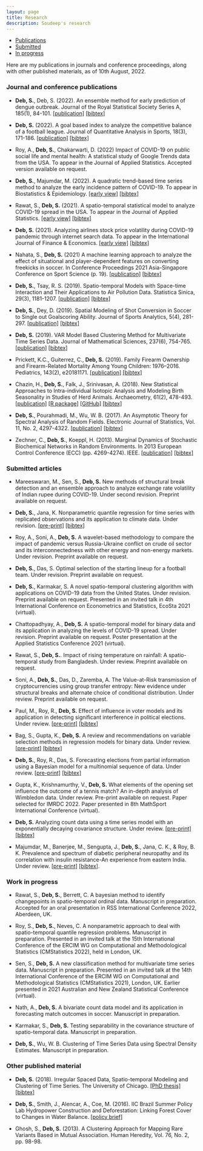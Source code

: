 ```yaml
---
layout: page
title: Research
description: Soudeep's research
---
```


<div class="navbar">
    <div class="navbar-inner">
        <ul class="nav">
            <li><a href="#journal">Publications</a></li>
            <li><a href="#submitted">Submitted</a></li>
            <li><a href="#progress">In progress</a></li>
        </ul>
    </div>
</div>

Here are my publications in journals and conference proceedings, along with other published materials, as of 10th August, 2022.

### <a name="journal"></a>Journal and conference publications

- **Deb, S.**, Deb, S. (2022). An ensemble method for early prediction of dengue outbreak. Journal of the Royal Statistical Society Series A, 185(1), 84-101. [[publication]](https://rss.onlinelibrary.wiley.com/doi/abs/10.1111/rssa.12714) [[bibtex]](https://scholar.googleusercontent.com/scholar.bib?q=info:QX_i9RUM7_4J:scholar.google.com/&output=citation&scisdr=CgX71c6KEKDr8XRYXsE:AAGBfm0AAAAAYfNeRsEss7zWvpp9-eoeYKqfkH7pRoLA&scisig=AAGBfm0AAAAAYfNeRgmnZkVUNTvemp0lzdYN3AgJ9i2l&scisf=4&ct=citation&cd=-1&hl=en&scfhb=1)

- **Deb, S.** (2022). A goal based index to analyze the competitive balance of a football league. Journal of Quantitative Analysis in Sports, 18(3), 171-186. [[publication]](https://www.degruyter.com/document/doi/10.1515/jqas-2021-0015/html) [[bibtex]]([https://scholar.googleusercontent.com/scholar.bib?q=info:ddfFbNDv0BgJ:scholar.google.com/&output=citation&scisdr=CgX71deeEPj742YuYRE:AAGBfm0AAAAAYJUreRGnI7bNsGV0fNNtHHv4Fm3qKafc&scisig=AAGBfm0AAAAAYJUrebwwsd7ctAOpbKvOGPWzrrPkYxZS&scisf=4&ct=citation&cd=-1&hl=en](https://scholar.googleusercontent.com/scholar.bib?q=info:0CWJmycIHdcJ:scholar.google.com/&output=citation&scisdr=CgXmp4vjEKDr8zYCcI4:AAGBfm0AAAAAY7EEaI7rQpwtnSKteVmjn4oN7Nhv7c78&scisig=AAGBfm0AAAAAY7EEaKK51ZiLpOISo5TZwthREvbvWDtf&scisf=4&ct=citation&cd=-1&hl=en&scfhb=1))

- Roy, A., **Deb, S.**, Chakarwarti, D. (2022) Impact of COVID-19 on public social life and mental health: A statistical study of Google Trends data from the USA. To appear in the Journal of Applied Statistics. Accepted version available on request.

- **Deb, S.**, Majumdar, M. (2022). A quadratic trend-based time series method to analyze the early incidence pattern of COVID-19. To appear in Biostatistics & Epidemiology. [[early view]](https://www.tandfonline.com/doi/full/10.1080/24709360.2022.2076529) [[bibtex]](https://scholar.googleusercontent.com/scholar.bib?q=info:sSkJjazYMAYJ:scholar.google.com/&output=citation&scisdr=CgX72UpnEKDr8nTbqUI:AAGBfm0AAAAAYvPdsULlOl2DIrWcmtXnqLJd-aaBGgdV&scisig=AAGBfm0AAAAAYvPdsRIVIsAV0PA5b61yOFzPPORQIc_V&scisf=4&ct=citation&cd=-1&hl=en&scfhb=1)

- Rawat, S., **Deb, S.** (2021). A spatio-temporal statistical model to analyze COVID-19 spread in the USA. To appear in the Journal of Applied Statistics. [[early view]](https://www.tandfonline.com/doi/full/10.1080/02664763.2021.1970122) [[bibtex]](https://scholar.googleusercontent.com/scholar.bib?q=info:vOb8jO0MElYJ:scholar.google.com/&output=citation&scisdr=CgXyD2aOEKDr8bNknZU:AAGBfm0AAAAAYTRihZUx2cWNaDe6mAiRrAZy4ijk16Rk&scisig=AAGBfm0AAAAAYTRihemvzILCUM9YkDlZ4BQqRT4eLDhO&scisf=4&ct=citation&cd=-1&hl=en)

- **Deb, S.** (2021). Analyzing airlines stock price volatility during COVID-19 pandemic through internet search data. To appear in the International Journal of Finance & Economics. [[early view]](https://onlinelibrary.wiley.com/doi/full/10.1002/ijfe.2490) [[bibtex]](https://scholar.googleusercontent.com/scholar.bib?q=info:bPUp6AmnTgoJ:scholar.google.com/&output=citation&scisdr=CgX71d9LEPj749wuCZM:AAGBfm0AAAAAYC8rEZPk_VFRZvVU7IyLQfer3ak_kL6I&scisig=AAGBfm0AAAAAYC8rEWWCZ1ZZHrG4Y8J_m0MMRdwyANyH&scisf=4&ct=citation&cd=-1&hl=en)

- Nahata, S., **Deb, S.** (2021) A machine learning approach to analyze the effect of situational and player-dependent features on converting freekicks in soccer. In Conference Proceedings 2021 Asia-Singapore Conference on Sport Science (p. 19). [[publication]](https://www.researchgate.net/profile/Stuart-Evans-2/publication/359186201_ACSS_2021_Book/links/622c28413c53d31ba4bcf4e7/ACSS-2021-Book.pdf#page=26) [[bibtex]](https://scholar.googleusercontent.com/scholar.bib?q=info:9CPrzMzjdWMJ:scholar.google.com/&output=citation&scisdr=CgVK_5s2EKDr8g7PsiU:AAGBfm0AAAAAYonJqiUVB1GoWb5mA6GcLbN0IFrig4PP&scisig=AAGBfm0AAAAAYonJqioHltHZuizoeMpl0VCoHDOzwUvA&scisf=4&ct=citation&cd=-1&hl=en)

- **Deb, S.**, Tsay, R. S. (2019). Spatio-temporal Models with Space-time Interaction and Their Applications to Air Pollution Data. Statistica Sinica, 29(3), 1181-1207. [[publication]](http://www3.stat.sinica.edu.tw/ss_newpaper/SS-2017-0561_na.pdf) [[bibtex]](https://scholar.googleusercontent.com/scholar.bib?q=info:VUIKfkLgI3oJ:scholar.google.com/&output=citation&scisdr=CgX71d9LEPj749wukJ4:AAGBfm0AAAAAYC8riJ4IiFa9j5LrEsd5tDaGAp54v9RA&scisig=AAGBfm0AAAAAYC8riA0VmPk_HVEkh7L8h0WFf6VyRAXN&scisf=4&ct=citation&cd=-1&hl=en)

- **Deb, S.**, Dey, D. (2019). Spatial Modeling of Shot Conversion in Soccer to Single out Goalscoring Ability. Journal of Sports Analytics, 5(4), 281-297. [[publication]](https://content.iospress.com/articles/journal-of-sports-analytics/jsa190281) [[bibtex]](https://scholar.googleusercontent.com/scholar.bib?q=info:wrMoFuFT4hEJ:scholar.google.com/&output=citation&scisig=AAGBfm0AAAAAWhupGpNWq0QGbmTFjp886btXE3I3En45&scisf=4&ct=citation&cd=-1&hl=en)

- **Deb, S.** (2019). VAR Model Based Clustering Method for Multivariate Time Series Data. Journal of Mathematical Sciences, 237(6), 754-765. [[publication]](https://link.springer.com/article/10.1007/s10958-019-04201-4) [[bibtex]](https://scholar.googleusercontent.com/scholar.bib?q=info:JkpxxCcEpYMJ:scholar.google.com/&output=citation&scisig=AAGBfm0AAAAAXMObhGDMYum2QHO970ACm-3-uIcPRKHT&scisf=4&ct=citation&cd=-1&hl=en&scfhb=1)

- Prickett, K.C., Guiterrez, C., **Deb, S.** (2019). Family Firearm Ownership and Firearm-Related Mortality Among Young Children: 1976–2016. Pediatrics, 143(2), e20181171. [[publication]](https://pediatrics.aappublications.org/content/143/2/e20181171?utm_source=TrendMD&utm_medium=TrendMD&utm_campaign=Pediatrics_TrendMD_0) [[bibtex]](https://scholar.googleusercontent.com/scholar.bib?q=info:ChLgQK7sQrYJ:scholar.google.com/&output=citation&scisig=AAGBfm0AAAAAXMOarhDsYW5ukrb2dmYHMWg1Xe9TUsEY&scisf=4&ct=citation&cd=-1&hl=en&scfhb=1)

- Chazin, H., **Deb, S.**, Falk, J., Srinivasan, A. (2018). New Statistical Approaches to Intra-individual Isotopic Analysis and Modeling Birth Seasonality in Studies of Herd Animals. Archaeometry, 61(2), 478-493. [[publication]](https://onlinelibrary.wiley.com/doi/abs/10.1111/arcm.12432) [[R package]](https://cran.r-project.org/web/packages/SCEM/index.html) [[GitHub]](https://github.com/soudeepd/SCEM) [[bibtex]](https://scholar.googleusercontent.com/scholar.bib?q=info:xMcn8_TWkcwJ:scholar.google.com/&output=citation&scisig=AAGBfm0AAAAAXMOaPlCSTROR9XUNp4yEDkiJ5S6jliJW&scisf=4&ct=citation&cd=-1&hl=en&scfhb=1)

- **Deb, S.**, Pourahmadi, M., Wu, W. B. (2017). An Asymptotic Theory for Spectral Analysis of Random Fields.  Electronic Journal of Statistics, Vol. 11, No. 2, 4297-4322. [[publication]](https://projecteuclid.org/euclid.ejs/1510563632) [[bibtex]](https://scholar.googleusercontent.com/scholar.bib?q=info:JX5Fn-M7U2sJ:scholar.google.com/&output=citation&scisig=AAGBfm0AAAAAWhuoD1PJiiT5t-FFYrxU8gC-b5MOhiVs&scisf=4&ct=citation&cd=-1&hl=en)

- Zechner, C., **Deb, S.**, Koeppl, H. (2013). Marginal Dynamics of Stochastic Biochemical Networks in Random Environments. In 2013 European Control Conference (ECC) (pp. 4269-4274). IEEE. [[publication]](http://ieeexplore.ieee.org/xpls/icp.jsp?arnumber=6669606) [[bibtex]](https://scholar.googleusercontent.com/scholar.bib?q=info:pXP2EYLUcnsJ:scholar.google.com/&output=citation&scisig=AAGBfm0AAAAAWhupRSwCwrbkYCz5wEXFQJFuxQkNgYzp&scisf=4&ct=citation&cd=-1&hl=en)


### <a name="submitted"></a>Submitted articles

- Mareeswaran, M., Sen, S., **Deb, S.** New methods of structural break detection and an ensemble approach to analyze exchange rate volatility of Indian rupee during COVID-19. Under second revision. Preprint available on request.

- **Deb, S.**, Jana, K. Nonparametric quantile regression for time series with replicated observations and its application to climate data. Under revision. [[pre-print]](https://arxiv.org/pdf/2107.02091.pdf) [[bibtex]](https://scholar.googleusercontent.com/scholar.bib?q=info:Af2EGIIxO5oJ:scholar.google.com/&output=citation&scisdr=CgX71aNeEKDr8HErPnI:AAGBfm0AAAAAYPYtJnL4BATiYZJ3f2uVYM22sIvko1Gs&scisig=AAGBfm0AAAAAYPYtJlEOYxYSpHpvGAXHVNzYSEuUJRag&scisf=4&ct=citation&cd=-1&hl=en)

- Roy, A., Soni, A., **Deb, S.** A wavelet-based methodology to compare the impact of pandemic versus Russia-Ukraine conflict on crude oil sector and its interconnectedness with other energy and non-energy markets. Under revision. Preprint available on request.

- **Deb, S.**, Das, S. Optimal selection of the starting lineup for a football team. Under revision. Preprint available on request.

- **Deb, S.**, Karmakar, S. A novel spatio-temporal clustering algorithm with applications on COVID-19 data from the United States. Under revision. Preprint available on request. Presented in an invited talk in 4th International Conference on Econometrics and Statistics, EcoSta 2021 (virtual).

- Chattopadhyay, A., **Deb, S.** A spatio-temporal model for binary data and its application in analyzing the levels of COVID-19 spread. Under revision. Preprint available on request. Poster presentation at the Applied Statistics Conference 2021 (virtual).

- Rawat, S., **Deb, S.**. Impact of rising temperature on rainfall: A spatio-temporal study from Bangladesh. Under review. Preprint available on request.

- Soni, A., **Deb, S.**, Das, D., Zaremba, A. The Value-at-Risk transmission of cryptocurrencies using group transfer entropy: New evidence under structural breaks and alternate choice of conditional distribution. Under review. Preprint available on request.

- Paul, M., Roy, R., **Deb, S.**  Effect of influence in voter models and its application in detecting significant interference in political elections. Under review. [[pre-print]](https://arxiv.org/pdf/2210.07744.pdf) [[bibtex]](https://scholar.googleusercontent.com/scholar.bib?q=info:w74j9Z2Gc-sJ:scholar.google.com/&output=citation&scisdr=CgX71XiOEKDr8yWPpSQ:AAGBfm0AAAAAY6KJvST_3bUsJd29HhN2kGwID4XA4dFp&scisig=AAGBfm0AAAAAY6KJvTmgec3D7Sf2H6H8RB_rYQ4NoXsT&scisf=4&ct=citation&cd=-1&hl=en&scfhb=1)

- Bag, S., Gupta, K., **Deb, S.** A review and recommendations on variable selection methods in regression models for binary data. Under review. [[pre-print]](https://arxiv.org/abs/2201.06063) [[bibtex]](https://scholar.googleusercontent.com/scholar.bib?q=info:Dxb_UQ8FxtAJ:scholar.google.com/&output=citation&scisdr=CgX73BJTEKDr8WvB9eM:AAGBfm0AAAAAYezH7eN7gD_WsrLi_ttfnAwU1cPm-XnC&scisig=AAGBfm0AAAAAYezH7eC2C9f24K5kf2esgwJpbwhc7M7y&scisf=4&ct=citation&cd=-1&hl=en)

- **Deb, S.**, Roy, R., Das, S. Forecasting elections from partial information using a Bayesian model for a multinomial sequence of data. Under review. [[pre-print]](https://arxiv.org/abs/2104.02924) [[bibtex]](https://scholar.googleusercontent.com/scholar.bib?q=info:b3P8y7lDKM0J:scholar.google.com/&output=citation&scisdr=CgX71deeEPj742YuiQg:AAGBfm0AAAAAYJUrkQirccnQzFNu6YpqZBuZ1wcP9xw3&scisig=AAGBfm0AAAAAYJUrkV57H0dSWX2I2KNhtZgBTfBl6cP3&scisf=4&ct=citation&cd=-1&hl=en)

- Gupta, K., Krishnamurthy, V., **Deb, S.** What elements of the opening set influence the outcome of a tennis match? An in-depth analysis of Wimbledon data. Under review. Pre-print available on request. Paper selected for IMRDC 2022. Paper presented in 8th MathSport International Conference (virtual).

- **Deb, S.** Analyzing count data using a time series model with an exponentially decaying covariance structure. Under review. [[pre-print]](https://arxiv.org/abs/2004.03130) [[bibtex]](https://scholar.googleusercontent.com/scholar.bib?q=info:e-vu92gbcTUJ:scholar.google.com/&output=citation&scisdr=CgX71deeEPj742YuU6s:AAGBfm0AAAAAYJUrS6u2LbDIDj4aAhIqhD1jBXTj35CK&scisig=AAGBfm0AAAAAYJUrS0zeXLK0cxs8Vy8uXHLP3lbmfhmJ&scisf=4&ct=citation&cd=-1&hl=en)

- Majumdar, M., Banerjee, M., Sengupta, J., **Deb, S.**, Jana, C. K., & Roy, B. K. Prevalence and spectrum of diabetic peripheral neuropathy and its correlation with insulin resistance-An experience from eastern India. Under review. [[pre-print]](https://www.medrxiv.org/content/10.1101/2020.04.12.20056150v1) [[bibtex]](https://scholar.googleusercontent.com/scholar.bib?q=info:ZlW-L3CAlbsJ:scholar.google.com/&output=citation&scisdr=CgX71cx6ENK5zbOKcf4:AAGBfm0AAAAAX0mPaf6xTMYln3hFVBWjN7bJWThNo0kv&scisig=AAGBfm0AAAAAX0mPadcZt_qfvWesadwHnFwW-CjGc9Id&scisf=4&ct=citation&cd=-1&hl=en).


### <a name="progress"></a>Work in progress

- Rawat, S., **Deb, S.**, Berrett, C. A bayesian method to identify changepoints in spatio-temporal ordinal data. Manuscript in preparation. Accepted for an oral presentation in RSS International Conference 2022, Aberdeen, UK.

- Roy, S., **Deb, S.**, Neves, C. A nonparametric approach to deal with spatio-temporal quantile regression problems. Manuscript in preparation. Presented in an invited talk at the 15th International Conference of the ERCIM WG on Computational and Methodological Statistics (CMStatistics 2022), held in London, UK.

- Sen, S., **Deb, S.** A new classification method for multivariate time series data. Manuscript in preparation. Presented in an invited talk at the 14th International Conference of the ERCIM WG on Computational and Methodological Statistics (CMStatistics 2021), London, UK. Earlier presented in 2021 Australian and New Zealand Statistical Conference (virtual).

- Nath, A., **Deb, S.** A bivariate count data model and its application in forecasting match outcomes in soccer. Manuscript in preparation.

- Karmakar, S., **Deb, S.** Testing separability in the covariance structure of spatio-temporal data. Manuscript in preparation.
 
- **Deb, S.**, Wu, W. B. Clustering of Time Series Data using Spectral Density Estimates. Manuscript in preparation.


### Other published material

- **Deb, S.** (2018). Irregular Spaced Data, Spatio-temporal Modeling and Clustering of Time Series. The University of Chicago. [[PhD thesis]](https://knowledge.uchicago.edu/record/422?ln=en) [[bibtex]](https://scholar.googleusercontent.com/scholar.bib?q=info:nk9w1E8xs3gJ:scholar.google.com/&output=citation&scisig=AAGBfm0AAAAAXMrtDzrwmJxk-Wxhs6jl3eaQvxHu4ayD&scisf=4&ct=citation&cd=-1&hl=en)

- **Deb, S.**, Smith, J., Alencar, A., Coe, M. (2016). IIC Brazil Summer Policy Lab Hydropower Construction and Deforestation: Linking Forest Cover to Changes in Water Balance. [[policy brief]](http://whrc.org/wp-content/uploads/2016/09/PB_Hydropower_Construction_and_Deforestation.pdf)

- Ghosh, S., **Deb, S.** (2013). A Clustering Approach for Mapping Rare Variants Based in Mutual Association. Human Heredity, Vol. 76, No. 2, pp. 98-98. 
